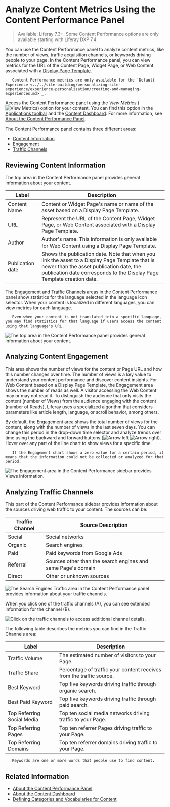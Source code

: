 # Analyze Content Metrics Using the Content Performance Panel

> Available: Liferay 7.3+. Some Content Performance options are only available starting with Liferay DXP 7.4.

You can use the Content Performance panel to analyze content metrics, like the number of views, traffic acquisition channels, or keywords driving people to your page. In the Content Performance panel, you can view metrics for the URL of the Content Page, Widget Page, or Web Content associated with a [Display Page Template](../../site-building/displaying-content/using-display-page-templates/displaying-content-with-display-page-templates.md).

```important::
   Content Performance metrics are only available for the `Default Experience <../../site-building/personalizing-site-experience/experience-personalization/creating-and-managing-experiences.md>`_.
```

Access the Content Performance panel using the *View Metrics* (![View Metrics](../../images/icon-analytics.png)) option for your content. You can find this option in the [Applications toolbar](../../getting-started/navigating-dxp.md#applications-bar) and the [Content Dashboard](../content-dashboard/about-the-content-dashboard.md). For more information, see [About the Content Performance Panel](./about-the-content-performance-panel.md).

The Content Performance panel contains three different areas:

- [Content Information](#reviewing-content-information)
- [Engagement](#analyzing-content-engagement)
- [Traffic Channels](#analyzing-traffic-channels)

## Reviewing Content Information

The top area in the Content Performance panel provides general information about your content.

| Label | Description |
| --- | --- |
| Content Name | Content or Widget Page's name or name of the asset based on a Display Page Template. |
| URL | Represent the URL of the Content Page, Widget Page, or Web Content associated with a Display Page Template. |
| Author | Author's name. This information is only available for Web Content using a Display Page Template. |
| Publication date | Shows the publication date. Note that when you link the asset to a Display Page Template that is newer than the asset publication date, the publication date corresponds to the Display Page Template creation date. |

The [Engagement](#analyzing-content-engagement) and [Traffic Channels](#analyzing-traffic-channels) areas in the Content Performance panel show statistics for the language selected in the language icon selector. When your content is localized in different languages, you can view metrics for each language.

```note::
   Even when your content is not translated into a specific language, you may find statistics for that language if users access the content using that language's URL.
```

![The top area in the Content Performance panel provides general information about your content.](./analyze-content-metrics-using-content-performance-panel/images/05.png)

## Analyzing Content Engagement

This area shows the number of views for the content or Page URL and how this number changes over time. The number of views is a key value to understand your content performance and discover content insights. For Web Content based on a Display Page Template, the Engagement area shows the number of reads as well. A visitor accessing the Web Content may or may not read it. To distinguish the audience that only visits the content (number of Views) from the audience engaging with the content (number of Reads), Liferay uses a specialized algorithm that considers parameters like article length, language, or scroll behavior, among others.

By default, the Engagement area shows the total number of views for the content, along with the number of views in the last seven days. You can change this period in the drop-down time selector and analyze trends over time using the backward and forward buttons (![Arrow left](../../images/icon-angle-left.png) ![Arrow right](../../images/icon-angle-right.png)). Hover over any part of the line chart to show views for a specific time.

```note::
   If the Engagement chart shows a zero value for a certain period, it means that the information could not be collected or analyzed for that period.
```

![The Engagement area in the Content Performance sidebar provides Views information.](./analyze-content-metrics-using-content-performance-panel/images/07.png)

## Analyzing Traffic Channels

This part of the Content Performance sidebar provides information about the sources driving web traffic to your content. The sources can be:

| Traffic Channel | Source Description |
| --- | --- |
| Social | Social networks |
| Organic | Search engines |
| Paid | Paid keywords from Google Ads |
| Referral | Sources other than the search engines and same Page's domain |
| Direct | Other or unknown sources |

![The Search Engines Traffic area in the Content Performance panel provides information about your traffic channels.](./analyze-content-metrics-using-content-performance-panel/images/06.png)

When you click one of the traffic channels (A), you can see extended information for the channel (B).

![Click on the traffic channels to access additional channel details.](./analyze-content-metrics-using-content-performance-panel/images/02.png)

The following table describes the metrics you can find in the Traffic Channels area:

| Label | Description |
| --- | --- |
| Traffic Volume | The estimated number of visitors to your Page. |
| Traffic Share | Percentage of traffic your content receives from the traffic source. |
| Best Keyword | Top five keywords driving traffic through organic search. |
| Best Paid Keyword | Top five keywords driving traffic through paid search. |
| Top Referring Social Media | Top ten social media networks driving traffic to your Page. |
| Top Referring Pages | Top ten referrer Pages driving traffic to your Page. |
| Top Referring Domains | Top ten referrer domains driving traffic to your Page. |

```note::
   Keywords are one or more words that people use to find content.
```

## Related Information

- [About the Content Performance Panel](./about-the-content-performance-panel.md)
- [About the Content Dashboard](../content-dashboard/about-the-content-dashboard.md)
- [Defining Categories and Vocabularies for Content](../tags-and-categories/defining-categories-and-vocabularies-for-content.md)
